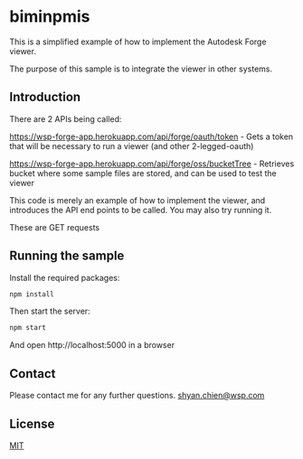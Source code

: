 # biminpmis
This is a simplified example of how to implement the Autodesk Forge viewer. 

The purpose of this sample is to integrate the viewer in other systems. 

## Introduction
There are 2 APIs being called:

https://wsp-forge-app.herokuapp.com/api/forge/oauth/token - Gets a token that will be necessary to run a viewer (and other 2-legged-oauth)

https://wsp-forge-app.herokuapp.com/api/forge/oss/bucketTree - Retrieves bucket where some sample files are stored, and can be used to test the viewer

This code is merely an example of how to implement the viewer, and introduces the API end points to be called. You may also try running it. 

These are GET requests

## Running the sample

Install the required packages:

``` bash
npm install
```
Then start the server:
```javascript
npm start
```
And open http://localhost:5000 in a browser

## Contact
Please contact me for any further questions. 
shyan.chien@wsp.com


## License
[MIT](https://choosealicense.com/licenses/mit/)
